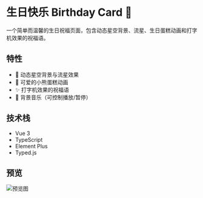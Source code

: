 # 生日快乐 Birthday Card 🎂

一个简单而温馨的生日祝福页面，包含动态星空背景、流星、生日蛋糕动画和打字机效果的祝福语。

## 特性

- 🌟 动态星空背景与流星效果
- 🎂 可爱的小熊蛋糕动画
- ✨ 打字机效果的祝福语
- 🎵 背景音乐（可控制播放/暂停）

## 技术栈

- Vue 3
- TypeScript
- Element Plus
- Typed.js

## 预览

![预览图](preview.gif)
